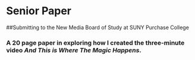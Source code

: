 # Senior Paper
##Submitting to the New Media Board of Study at SUNY Purchase College
### A 20 page paper in exploring how I created the three-minute video _And This is Where The Magic Happens_.
